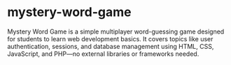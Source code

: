 # mystery-word-game
Mystery Word Game is a simple multiplayer word-guessing game designed for students to learn web development basics. It covers topics like user authentication, sessions, and database management using HTML, CSS, JavaScript, and PHP—no external libraries or frameworks needed.
